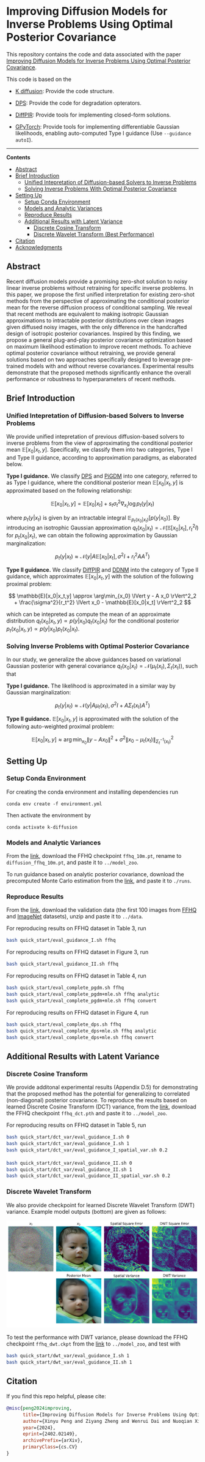 # Improving Diffusion Models for Inverse Problems Using Optimal Posterior Covariance

This repository contains the code and data associated with the paper [Improving Diffusion Models for Inverse Problems Using Optimal Posterior Covariance](https://arxiv.org/abs/2402.02149).

This code is based on the 

- [K diffusion](https://github.com/crowsonkb/k-diffusion): Provide the code structure.

- [DPS](https://github.com/DPS2022/diffusion-posterior-sampling): Provide the code for degradation opterators.

- [DiffPIR](https://github.com/yuanzhi-zhu/DiffPIR): Provide tools for implementing closed-form solutions.

- [GPyTorch](https://github.com/cornellius-gp/gpytorch): Provide tools for implementing differentiable Gaussian likelihoods, enabling auto-computed Type I guidance (Use `--guidance autoI`).

___________
**Contents**
- [Abstract](#abstract)
- [Brief Introduction](#brief-introduction)
  - [Unified Intepretation of Diffusion-based Solvers to Inverse Problems](#unified-interpretation-of-diffusion-based-solvers-to-inverse-problems)
  - [Solving Inverse Problems With Optimal Posterior Covariance](#solving-inverse-problems-with-optimal-posterior-covariance)
- [Setting Up](#setting-up)
  - [Setup Conda Environment](#setup-conda-environment)
  - [Models and Analytic Variances](#models-and-analytic-variances)
  - [Reproduce Results](#reproduce-results)
  - [Additional Results with Latent Variance](#additional-results-with-latent-variance)
    - [Discrete Cosine Transform](#discrete-cosine-transform)
    - [Discrete Wavelet Transform (Best Performance)](#discrete-wavelet-transform)
- [Citation](#citation)
- [Acknowledgments](#acknowledgments)

## Abstract

Recent diffusion models provide a promising zero-shot solution to noisy linear inverse problems
without retraining for specific inverse problems. In this paper, we propose the first unified interpretation for existing zero-shot methods from the perspective of approximating the conditional posterior mean for the reverse diffusion process of conditional sampling. We reveal that recent methods are equivalent to making isotropic Gaussian approximations to intractable posterior distributions over clean images given diffused noisy images, with the only difference in the handcrafted design of isotropic posterior covariances. Inspired by this finding, we propose a general plug-and-play posterior covariance optimization based on maximum likelihood estimation to improve recent methods. To achieve optimal posterior covariance without retraining, we provide general solutions based on two approaches specifically designed to leverage pre-trained models with and without reverse covariances. Experimental results demonstrate that the proposed methods significantly enhance the overall performance or robustness to hyperparameters of recent methods.


## Brief Introduction

### Unified Intepretation of Diffusion-based Solvers to Inverse Problems
We provide unified intepretation of previous diffusion-based solvers to inverse problems from the view of approximating the conditional posterior mean $\mathbb{E}[x_0|x_t,y]$. Specifically, we classify them into two categories, Type I and Type II guidance, according to approximation paradigms, as elaborated below.

**Type I guidance.** We classify [DPS](https://arxiv.org/pdf/2209.14687.pdf) and [PiGDM](https://openreview.net/forum?id=9_gsMA8MRKQ) into one category, referred to as Type I guidance, where the conditional posterior mean $\mathbb{E}[x_0|x_t, y]$ is approximated based on the following relationship:

$$
\mathbb{E}[x_0|x_t,y] = \mathbb{E}[x_0|x_t] + s_t \sigma_t^2 \nabla_{x_t} \log p_t(y|x_t)
$$

where $p_t(y|x_t)$ is given by an intractable integral $\mathbb{E}_{p_t(x_0|x_t)}[p(y|x_0)]$. By introducing an isotrophic Gaussian approximation $q_t(x_0|x_t)=\mathcal{N}(\mathbb{E}[x_0|x_t], r_t^2 I)$ for $p_t(x_0|x_t)$, we can obtain the following approximation by Gaussian marginalization:

$$
p_t(y|x_t) \approx \mathcal{N}(y|A\mathbb{E}[x_0|x_t], \sigma^2 I + r_t^2 A A^T)
$$

**Type II guidance.** We classify [DiffPIR](https://arxiv.org/pdf/2305.08995.pdf) and [DDNM](https://arxiv.org/pdf/2212.00490.pdf) into the category of Type II guidance, which approximates $\mathbb{E}[x_0|x_t, y]$ with the solution of the following proximal problem:

$$
\mathbb{E}[x_0|x_t,y] \approx \arg\min_{x_0} \lVert y - A x_0 \rVert^2_2  + \frac{\sigma^2}{r_t^2} \lVert x_0 - \mathbb{E}[x_0|x_t] \rVert^2_2
$$

which can be intepreted as compute the mean of an approximate distribution $q_t(x_0|x_t,y) \propto p(y|x_0)q_t(x_0|x_t)$  for the conditional posterior $p_t(x_0|x_t,y)\propto p(y|x_0)p_t(x_0|x_t)$.

### Solving Inverse Problems with Optimal Posterior Covariance

In our study, we generalize the above guidances based on variational Gaussian posterior with general covariance $q_t(x_0|x_t)=\mathcal{N}(\mu_t(x_t), \Sigma_t(x_t))$, such that

**Type I guidance.** The likelihood is approximated in a similar way by Gaussian marginalization:

$$
p_t(y|x_t) \approx \mathcal{N}(y|A\mu_t(x_t), \sigma^2 I + A \Sigma_t(x_t) A^T)
$$

**Type II guidance.** $\mathbb{E}[x_0|x_t,y]$ is approximated with the solution of the following auto-weighted proximal problem:

$$
\mathbb{E}[x_0|x_t,y] \approx  \arg\min_{x_0} \lVert y - A x_0 \rVert^2  + \sigma^2 \lVert x_0 - \mu_t(x_t) \rVert^2_{\Sigma_t^{-1}(x_t)}
$$


## Setting Up
### Setup Conda Environment
For creating the conda environment and installing dependencies run
```
conda env create -f environment.yml
```
Then activate the environment by
```
conda activate k-diffusion
```

### Models and Analytic Variances
From the [link](https://drive.google.com/drive/folders/1jElnRoFv7b31fG0v6pTSQkelbSX3xGZh?usp=sharing), download the FFHQ checkpoint ```ffhq_10m.pt```, rename to ```diffusion_ffhq_10m.pt```, and paste it to ```../model_zoo```.

To run guidance based on analytic posterior covariance, download the precomputed Monte Carlo estimation from the [link](https://drive.google.com/drive/folders/1D93IZU0ViyExWm1k-L6dRehDHs1jAxGx?usp=drive_link), and paste it to ```./runs```.

### Reproduce Results
From the [link](https://drive.google.com/file/d/1I8at4Y1MPrKV8yPHq_6sn6Et7Elyxavx/view?usp=drive_link), download the validation data (the first 100 images from [FFHQ](https://github.com/NVlabs/ffhq-dataset) and [ImageNet](https://image-net.org/) datasets), unzip and paste it to ```../data```.

For reproducing results on FFHQ dataset in Table 3, run
```bash
bash quick_start/eval_guidance_I.sh ffhq
```

For reproducing results on FFHQ dataset in Figure 3, run
```bash
bash quick_start/eval_guidance_II.sh ffhq
```

For reproducing results on FFHQ dataset in Table 4, run
```bash
bash quick_start/eval_complete_pgdm.sh ffhq
bash quick_start/eval_complete_pgdm+mle.sh ffhq analytic
bash quick_start/eval_complete_pgdm+mle.sh ffhq convert
```

For reproducing results on FFHQ dataset in Figure 4, run
```bash
bash quick_start/eval_complete_dps.sh ffhq
bash quick_start/eval_complete_dps+mle.sh ffhq analytic
bash quick_start/eval_complete_dps+mle.sh ffhq convert
```

## Additional Results with Latent Variance
### Discrete Cosine Transform
We provide additonal experimental results (Appendix D.5) for demonstrating that the proposed method has the potential for generalizing to correlated (non-diagonal) posterior covariance. To reproduce the results based on learned Discrete Cosine Transform (DCT) variance, from the [link](https://drive.google.com/file/d/1YsM-QhEc0TwJHe2q22Zkd_Y7fL1UswGj/view?usp=drive_link), download the FFHQ checkpoint ```ffhq_dct.pth``` and paste it to ```../model_zoo```.

For reproducing results on FFHQ dataset in Table 5, run
```bash
bash quick_start/dct_var/eval_guidance_I.sh 0
bash quick_start/dct_var/eval_guidance_I.sh 1
bash quick_start/dct_var/eval_guidance_I_spatial_var.sh 0.2

bash quick_start/dct_var/eval_guidance_II.sh 0
bash quick_start/dct_var/eval_guidance_II.sh 1
bash quick_start/dct_var/eval_guidance_II_spatial_var.sh 0.2
```
### Discrete Wavelet Transform
We also provide checkpoint for learned Discrete Wavelet Transform (DWT) variance. Example model outputs (bottom) are given as follows:

![DWT Variance](assests/dwt.png "Example model outputs")

To test the performance with DWT variance, please download the FFHQ checkpoint ```ffhq_dwt.ckpt``` from the [link](https://drive.google.com/file/d/1ARbLbss9ByMOtF-7cl9_Yd2OupKk-72m/view?usp=drive_link) to ```../model_zoo```, and test with

```bash
bash quick_start/dwt_var/eval_guidance_I.sh 1
bash quick_start/dwt_var/eval_guidance_II.sh 1
```


## Citation
If you find this repo helpful, please cite:

```bibtex
@misc{peng2024improving,
      title={Improving Diffusion Models for Inverse Problems Using Optimal Posterior Covariance}, 
      author={Xinyu Peng and Ziyang Zheng and Wenrui Dai and Nuoqian Xiao and Chenglin Li and Junni Zou and Hongkai Xiong},
      year={2024},
      eprint={2402.02149},
      archivePrefix={arXiv},
      primaryClass={cs.CV}
}
```



